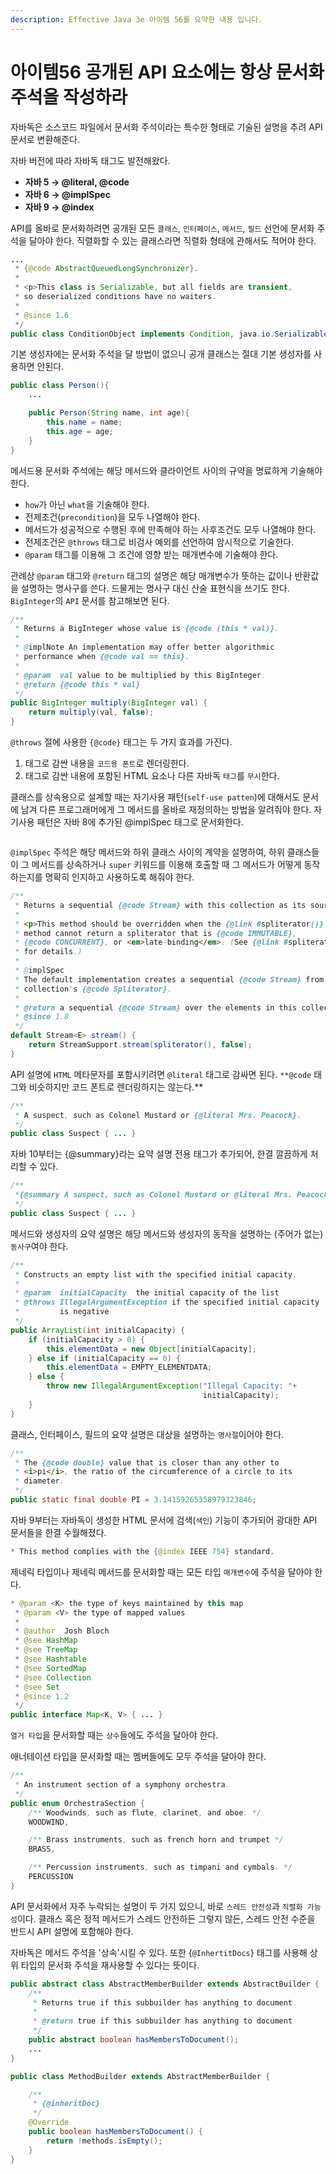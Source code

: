 ```yaml
---
description: Effective Java 3e 아이템 56를 요약한 내용 입니다.
---
```


# 아이템56 공개된 API 요소에는 항상 문서화 주석을 작성하라

자바독은 소스코드 파일에서 문서화 주석이라는 특수한 형태로 기술된 설명을 추려 API 문서로 변환해준다.

자바 버전에 따라 자바독 태그도 발전해왔다.

* **자바 5 → @literal, @code**
* **자바 6 → @implSpec**
* **자바 9 → @index**

API를 올바로 문서화하려면 공개된 모든 `클래스`, `인터페이스`, `메서드`, `필드` 선언에 문서화 주석을 달아야 한다. 직렬화할 수 있는 클래스라면 직렬화 형태에 관해서도 적어야 한다.

```java
...
 * {@code AbstractQueuedLongSynchronizer}.
 *
 * <p>This class is Serializable, but all fields are transient,
 * so deserialized conditions have no waiters.
 *
 * @since 1.6
 */
public class ConditionObject implements Condition, java.io.Serializable {
```

기본 생성자에는 문서화 주석을 달 방법이 없으니 공개 클래스는 절대 기본 생성자를 사용하면 안된다.

```java
public class Person(){
	...

	public Person(String name, int age){
		this.name = name;
		this.age = age;
	}
}
```

메서드용 문서화 주석에는 해당 메서드와 클라이언트 사이의 규약을 명료하게 기술해야 한다.

* `how`가 아닌 `what`을 기술해야 한다.
* 전제조건\(`precondition`\)을 모두 나열해야 한다.
* 메서드가 성공적으로 수행된 후에 만족해야 하는 사후조건도 모두 나열해야 한다.
* 전제조건은 `@throws` 태그로 비검사 예외를 선언하여 암시적으로 기술한다.
* `@param` 태그를 이용해 그 조건에 영향 받는 매개변수에 기술해야 한다.

관례상 `@param` 태그와 `@return` 태그의 설명은 해당 매개변수가 뜻하는 값이나 반환값을 설명하는 명사구를 쓴다. 드물게는 명사구 대신 산술 표현식을 쓰기도 한다. `BigInteger`의 `API` 문서를 참고해보면 된다.

```java
/**
 * Returns a BigInteger whose value is {@code (this * val)}.
 *
 * @implNote An implementation may offer better algorithmic
 * performance when {@code val == this}.
 *
 * @param  val value to be multiplied by this BigInteger.
 * @return {@code this * val}
 */
public BigInteger multiply(BigInteger val) {
    return multiply(val, false);
}
```

`@throws` 절에 사용한 `{@code}` 태그는 두 가지 효과를 가진다.

1. 태그로 감싼 내용을 `코드용 폰트`로 렌더링한다.
2. 태그로 감싼 내용에 포함된 HTML 요소나 다른 자바독 `태그`를 `무시`한다.

클래스를 상속용으로 설계할 때는 자기사용 패턴\(`self-use patten`\)에 대해서도 문서에 남겨 다른 프로그래머에게 그 메서드를 올바로 재정의하는 방법을 알려줘야 한다. 자기사용 패턴은 자바 8에 추가된 @implSpec 태그로 문서화한다.

```text

```

`@implSpec` 주석은 해당 메서드와 하위 클래스 사이의 계약을 설명하여, 하위 클래스들이 그 메서드를 상속하거나 `super` 키워드를 이용해 호출할 때 그 메서드가 어떻게 동작 하는지를 명확히 인지하고 사용하도록 해줘야 한다.

```java
/**
 * Returns a sequential {@code Stream} with this collection as its source.
 *
 * <p>This method should be overridden when the {@link #spliterator()}
 * method cannot return a spliterator that is {@code IMMUTABLE},
 * {@code CONCURRENT}, or <em>late-binding</em>. (See {@link #spliterator()}
 * for details.)
 *
 * @implSpec
 * The default implementation creates a sequential {@code Stream} from the
 * collection's {@code Spliterator}.
 *
 * @return a sequential {@code Stream} over the elements in this collection
 * @since 1.8
 */
default Stream<E> stream() {
    return StreamSupport.stream(spliterator(), false);
}
```

API 설명에 `HTML` 메타문자를 포함시키려면 `@literal` 태그로 감싸면 된다. `**@code` 태그와 비슷하지만 코드 폰트로 렌더링하지는 않는다.\*\*

```java
/**
 * A suspect, such as Colonel Mustard or {@literal Mrs. Peacock}.
 */
public class Suspect { ... }
```

자바 10부터는 {@summary}라는 요약 설명 전용 태그가 추가되어, 한결 깔끔하게 처리할 수 있다.

```java
/**
 *{@summary A suspect, such as Colonel Mustard or @literal Mrs. Peacock.}
 */
public class Suspect { ... }
```

메서드와 생성자의 요약 설명은 해당 메서드와 생성자의 동작을 설명하는 \(주어가 없는\) `동사구`여야 한다.

```java
/**
 * Constructs an empty list with the specified initial capacity.
 *
 * @param  initialCapacity  the initial capacity of the list
 * @throws IllegalArgumentException if the specified initial capacity
 *         is negative
 */
public ArrayList(int initialCapacity) {
    if (initialCapacity > 0) {
        this.elementData = new Object[initialCapacity];
    } else if (initialCapacity == 0) {
        this.elementData = EMPTY_ELEMENTDATA;
    } else {
        throw new IllegalArgumentException("Illegal Capacity: "+
                                           initialCapacity);
    }
}
```

클래스, 인터페이스, 필드의 요약 설명은 대상을 설명하는 `명사절`이어야 한다.

```java
/**
 * The {@code double} value that is closer than any other to
 * <i>pi</i>, the ratio of the circumference of a circle to its
 * diameter.
 */
public static final double PI = 3.14159265358979323846;
```

자바 9부터는 자바독이 생성한 HTML 문서에 검색\(`색인`\) 기능이 추가되어 광대한 API 문서들을 한결 수월해졌다.

```java
* This method complies with the {@index IEEE 754} standard.
```

제네릭 타입이나 제네릭 메서드를 문서화할 때는 모든 타입 `매개변수`에 주석을 달아야 한다.

```java
* @param <K> the type of keys maintained by this map
 * @param <V> the type of mapped values
 *
 * @author  Josh Bloch
 * @see HashMap
 * @see TreeMap
 * @see Hashtable
 * @see SortedMap
 * @see Collection
 * @see Set
 * @since 1.2
 */
public interface Map<K, V> { ... }
```

`열거 타입`을 문서화할 때는 `상수`들에도 주석을 달아야 한다.

애너테이션 타입을 문서화할 때는 멤버들에도 모두 주석을 달아야 한다.

```java
/**
 * An instrument section of a symphony orchestra.
 */
public enum OrchestraSection {
	/** Woodwinds, such as flute, clarinet, and oboe. */
	WOODWIND,

	/** Brass instruments, such as french horn and trumpet */
	BRASS,

	/** Percussion instruments, such as timpani and cymbals. */
	PERCUSSION
}
```

API 문서화에서 자주 누락되는 설명이 두 가지 있으니, 바로 `스레드 안전성`과 `직렬화 가능성`이다. 클래스 혹은 정적 메서드가 스레드 안전하든 그렇지 않든, 스레드 안전 수준을 반드시 API 설명에 포함해야 한다.

자바독은 메서드 주석을 '상속'시킬 수 있다. 또한 {`@InhertitDocs`} 태그를 사용해 상위 타입의 문서화 주석을 재사용할 수 있다는 뜻이다.

```java
public abstract class AbstractMemberBuilder extends AbstractBuilder {
	/**
	 * Returns true if this subbuilder has anything to document.
	 *
	 * @return true if this subbuilder has anything to document
	 */
	public abstract boolean hasMembersToDocument();
	...
}
```

```java
public class MethodBuilder extends AbstractMemberBuilder {

	/**
	 * {@inheritDoc}
	 */
	@Override
	public boolean hasMembersToDocument() {
	    return !methods.isEmpty();
	}
}
```

